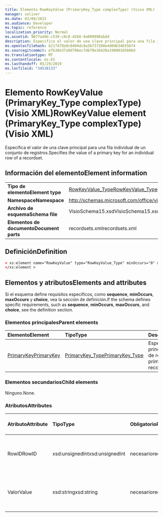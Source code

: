 ```yaml
---
title: Elemento RowKeyValue (PrimaryKey_Type complexType) (Visio XML)
manager: soliver
ms.date: 03/09/2015
ms.audience: Developer
ms.topic: reference
localization_priority: Normal
ms.assetid: 9077ad4b-c539-c0c8-d268-9a009990abdd
description: Especifica el valor de una clave principal para una fila individual de un conjunto de registros.
ms.openlocfilehash: b21f479a9c0404dc8a3b737208e4d0d634b556f4
ms.sourcegitcommit: e7b38e37a9d79becfd679e10420a19890165606d
ms.translationtype: MT
ms.contentlocale: es-ES
ms.lasthandoff: 05/29/2019
ms.locfileid: "34538133"
---
```

# <a name="rowkeyvalue-element-primarykey_type-complextype-visio-xml"></a><span data-ttu-id="d8f88-103">Elemento RowKeyValue (PrimaryKey_Type complexType) (Visio XML)</span><span class="sxs-lookup"><span data-stu-id="d8f88-103">RowKeyValue element (PrimaryKey_Type complexType) (Visio XML)</span></span>

<span data-ttu-id="d8f88-104">Especifica el valor de una clave principal para una fila individual de un conjunto de registros.</span><span class="sxs-lookup"><span data-stu-id="d8f88-104">Specifies the value of a primary key for an individual row of a recordset.</span></span>
  
## <a name="element-information"></a><span data-ttu-id="d8f88-105">Información del elemento</span><span class="sxs-lookup"><span data-stu-id="d8f88-105">Element information</span></span>

|||
|:-----|:-----|
|<span data-ttu-id="d8f88-106">**Tipo de elemento**</span><span class="sxs-lookup"><span data-stu-id="d8f88-106">**Element type**</span></span> <br/> |[<span data-ttu-id="d8f88-107">RowKeyValue_Type</span><span class="sxs-lookup"><span data-stu-id="d8f88-107">RowKeyValue_Type</span></span>](rowkeyvalue_type-complextypevisio-xml.md) <br/> |
|<span data-ttu-id="d8f88-108">**Namespace**</span><span class="sxs-lookup"><span data-stu-id="d8f88-108">**Namespace**</span></span> <br/> |http://schemas.microsoft.com/office/visio/2012/main  <br/> |
|<span data-ttu-id="d8f88-109">**Archivo de esquema**</span><span class="sxs-lookup"><span data-stu-id="d8f88-109">**Schema file**</span></span> <br/> |<span data-ttu-id="d8f88-110">VisioSchema15.xsd</span><span class="sxs-lookup"><span data-stu-id="d8f88-110">VisioSchema15.xsd</span></span>  <br/> |
|<span data-ttu-id="d8f88-111">**Elementos de documento**</span><span class="sxs-lookup"><span data-stu-id="d8f88-111">**Document parts**</span></span> <br/> |<span data-ttu-id="d8f88-112">recordsets.xml</span><span class="sxs-lookup"><span data-stu-id="d8f88-112">recordsets.xml</span></span>  <br/> |
   
## <a name="definition"></a><span data-ttu-id="d8f88-113">Definición</span><span class="sxs-lookup"><span data-stu-id="d8f88-113">Definition</span></span>

```XML
< xs:element name="RowKeyValue" type="RowKeyValue_Type" minOccurs="0" maxOccurs="unbounded" >
</xs:element >
```

## <a name="elements-and-attributes"></a><span data-ttu-id="d8f88-114">Elementos y atributos</span><span class="sxs-lookup"><span data-stu-id="d8f88-114">Elements and attributes</span></span>

<span data-ttu-id="d8f88-115">Si el esquema define requisitos específicos, como **sequence**, **minOccurs**, **maxOccurs** y **choice**, vea la sección de definición.</span><span class="sxs-lookup"><span data-stu-id="d8f88-115">If the schema defines specific requirements, such as **sequence**, **minOccurs**, **maxOccurs**, and **choice**, see the definition section.</span></span> 
  
### <a name="parent-elements"></a><span data-ttu-id="d8f88-116">Elementos principales</span><span class="sxs-lookup"><span data-stu-id="d8f88-116">Parent elements</span></span>

|<span data-ttu-id="d8f88-117">**Elemento**</span><span class="sxs-lookup"><span data-stu-id="d8f88-117">**Element**</span></span>|<span data-ttu-id="d8f88-118">**Tipo**</span><span class="sxs-lookup"><span data-stu-id="d8f88-118">**Type**</span></span>|<span data-ttu-id="d8f88-119">**Descripción**</span><span class="sxs-lookup"><span data-stu-id="d8f88-119">**Description**</span></span>|
|:-----|:-----|:-----|
|[<span data-ttu-id="d8f88-120">PrimaryKey</span><span class="sxs-lookup"><span data-stu-id="d8f88-120">PrimaryKey</span></span>](primarykey-element-datarecordset_type-complextypevisio-xml.md) <br/> |[<span data-ttu-id="d8f88-121">PrimaryKey_Type</span><span class="sxs-lookup"><span data-stu-id="d8f88-121">PrimaryKey_Type</span></span>](primarykey_type-complextypevisio-xml.md) <br/> |<span data-ttu-id="d8f88-122">Especifica una clave principal de un conjunto de registros.</span><span class="sxs-lookup"><span data-stu-id="d8f88-122">Specifies a primary key of a recordset.</span></span>  <br/> |
   
### <a name="child-elements"></a><span data-ttu-id="d8f88-123">Elementos secundarios</span><span class="sxs-lookup"><span data-stu-id="d8f88-123">Child elements</span></span>

<span data-ttu-id="d8f88-124">Ninguno.</span><span class="sxs-lookup"><span data-stu-id="d8f88-124">None.</span></span>
  
### <a name="attributes"></a><span data-ttu-id="d8f88-125">Atributos</span><span class="sxs-lookup"><span data-stu-id="d8f88-125">Attributes</span></span>

|<span data-ttu-id="d8f88-126">**Atributo**</span><span class="sxs-lookup"><span data-stu-id="d8f88-126">**Attribute**</span></span>|<span data-ttu-id="d8f88-127">**Tipo**</span><span class="sxs-lookup"><span data-stu-id="d8f88-127">**Type**</span></span>|<span data-ttu-id="d8f88-128">**Obligatorio**</span><span class="sxs-lookup"><span data-stu-id="d8f88-128">**Required**</span></span>|<span data-ttu-id="d8f88-129">**Descripción**</span><span class="sxs-lookup"><span data-stu-id="d8f88-129">**Description**</span></span>|<span data-ttu-id="d8f88-130">**Posibles valores**</span><span class="sxs-lookup"><span data-stu-id="d8f88-130">**Possible values**</span></span>|
|:-----|:-----|:-----|:-----|:-----|
|<span data-ttu-id="d8f88-131">RowID</span><span class="sxs-lookup"><span data-stu-id="d8f88-131">RowID</span></span>  <br/> |<span data-ttu-id="d8f88-132">xsd:unsignedInt</span><span class="sxs-lookup"><span data-stu-id="d8f88-132">xsd:unsignedInt</span></span>  <br/> |<span data-ttu-id="d8f88-133">necesario</span><span class="sxs-lookup"><span data-stu-id="d8f88-133">required</span></span>  <br/> |<span data-ttu-id="d8f88-134">Valor único que identifica una fila de un conjunto de registros.</span><span class="sxs-lookup"><span data-stu-id="d8f88-134">A unique value that identifies a row of a recordset.</span></span>  <br/> |<span data-ttu-id="d8f88-135">Valores del tipo xsd:unsignedInt.</span><span class="sxs-lookup"><span data-stu-id="d8f88-135">Values of the xsd:unsignedInt type.</span></span>  <br/> |
|<span data-ttu-id="d8f88-136">Valor</span><span class="sxs-lookup"><span data-stu-id="d8f88-136">Value</span></span>  <br/> |<span data-ttu-id="d8f88-137">xsd:string</span><span class="sxs-lookup"><span data-stu-id="d8f88-137">xsd:string</span></span>  <br/> |<span data-ttu-id="d8f88-138">necesario</span><span class="sxs-lookup"><span data-stu-id="d8f88-138">required</span></span>  <br/> |<span data-ttu-id="d8f88-139">Valor de la clave principal de esta fila del conjunto de registros.</span><span class="sxs-lookup"><span data-stu-id="d8f88-139">The value of the primary key for this row of the recordset.</span></span>  <br/> |<span data-ttu-id="d8f88-140">Valores del tipo xsd:string.</span><span class="sxs-lookup"><span data-stu-id="d8f88-140">Values of the xsd:string type.</span></span>  <br/> |
   

